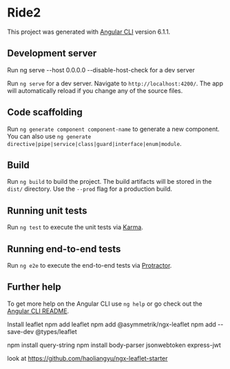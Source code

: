 # Ride2

This project was generated with [Angular CLI](https://github.com/angular/angular-cli) version 6.1.1.

## Development server
Run
ng serve --host 0.0.0.0 --disable-host-check
for a dev server

Run `ng serve` for a dev server. Navigate to `http://localhost:4200/`. The app will automatically reload if you change any of the source files.

## Code scaffolding

Run `ng generate component component-name` to generate a new component. You can also use `ng generate directive|pipe|service|class|guard|interface|enum|module`.

## Build

Run `ng build` to build the project. The build artifacts will be stored in the `dist/` directory. Use the `--prod` flag for a production build.

## Running unit tests

Run `ng test` to execute the unit tests via [Karma](https://karma-runner.github.io).

## Running end-to-end tests

Run `ng e2e` to execute the end-to-end tests via [Protractor](http://www.protractortest.org/).

## Further help

To get more help on the Angular CLI use `ng help` or go check out the [Angular CLI README](https://github.com/angular/angular-cli/blob/master/README.md).


Install leaflet
npm add leaflet
npm add @asymmetrik/ngx-leaflet
npm add --save-dev @types/leaflet

npm install query-string
npm install body-parser jsonwebtoken express-jwt


look at https://github.com/haoliangyu/ngx-leaflet-starter
